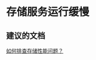 <properties
    pageTitle="存储服务运行缓慢"
    description="存储服务运行缓慢"
    service="microsoft.storage"
    resource="storageaccounts"
    authors="kasparks"
    displayOrder="4"
    selfHelpType="resource"
    supportTopicIds=""
    resourceTags=""
    productPesIds=""
    cloudEnvironments="public"
/>


# 存储服务运行缓慢

## **建议的文档**
[如何排查存储性能问题？](http://go.microsoft.com/fwlink/?LinkId=785091)



<!--HONumber=Jun16_HO3-->


